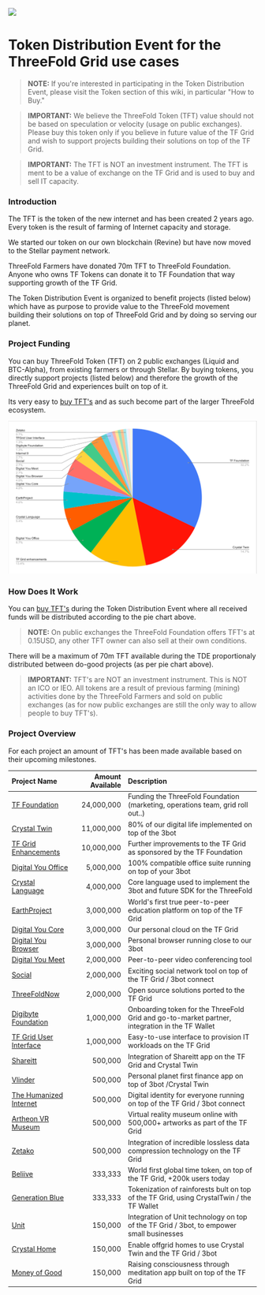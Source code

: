 ![](./img/tf_tde_intro.png)

# Token Distribution Event for the ThreeFold Grid use cases

> **NOTE:** If you're interested in participating in the Token Distribution Event, please visit the Token section of this wiki, in particular "How to Buy."

> **IMPORTANT:** We believe the ThreeFold Token (TFT) value should not be based on speculation or velocity (usage on public exchanges).
Please buy this token only if you believe in future value of the TF Grid and wish to support projects building their solutions on top of the TF Grid.

> **IMPORTANT:** The TFT is NOT an investment instrument.
The TFT is ment to be a value of exchange on the TF Grid and is used to buy and sell IT capacity.

### Introduction

The TFT is the token of the new internet and has been created 2 years ago. Every token is the result of farming of Internet capacity and storage. 

We started our token on our own blockchain (Revine) but have now moved to the Stellar payment network.

ThreeFold Farmers have donated 70m TFT to ThreeFold Foundation.
Anyone who owns TF Tokens can donate it to TF Foundation that way supporting growth of the TF Grid. 

The Token Distribution Event is organized to benefit projects (listed below) which have as purpose to provide value to the ThreeFold movement building their solutions on top of ThreeFold Grid and by doing so serving our planet.

### Project Funding

You can buy ThreeFold Token (TFT) on 2 public exchanges (Liquid and BTC-Alpha), from existing farmers or through Stellar. By buying tokens, you directly support projects (listed below) and therefore the growth of the ThreeFold Grid and experiences built on top of it.

Its very easy to [buy TFT's](how_to_buy_and_sell.md) and as such become part of the larger ThreeFold ecosystem. 

![](./img/projects_overview_pie3.png)

### How Does It Work

You can [buy TFT's](how_to_buy_and_sell.md) during the Token Distribution Event where all received funds will be distributed according to the pie chart above.

> **NOTE:** On public exchanges the ThreeFold Foundation offers TFT's at 0.15USD, any other TFT owner can also sell at their own conditions.

There will be a maximum of 70m TFT available during the TDE proportionaly distributed between do-good projects (as per pie chart above).

> **IMPORTANT:** TFT's are NOT an investment instrument. This is NOT an ICO or IEO. All tokens are a result of previous farming (mining) activities done by the ThreeFold Farmers and sold on public exchanges (as for now public exchanges are still the only way to allow people to buy TFT's).

### Project Overview

For each project an amount of TFT's has been made available based on their upcoming milestones.

| Project Name | Amount Available | Description |
|:-------------|---------------:|:------------|
| [TF Foundation](foundation_proj.md) | 24,000,000		| Funding the ThreeFold Foundation (marketing, operations team, grid roll out..) |
| [Crystal Twin](crystaltwin.md) | 11,000,000		| 80% of our digital life implemented on top of the 3bot |
| [TF Grid Enhancements](gridenhancements.md) | 10,000,000		| Further improvements to the TF Grid as sponsored by the TF Foundation |
| [Digital You Office](digitalyouoffice.md) | 5,000,000		| 100% compatible office suite running on top of your 3bot |
| [Crystal Language](crystallang_proj.md) | 4,000,000		| Core language used to implement the 3bot and future SDK for the ThreeFold |
| [EarthProject](earthproject.md) | 3,000,000		| World's first true peer-to-peer education platform on top of the TF Grid |
| [Digital You Core](digitalyoucore.md) | 3,000,000		| Our personal cloud on the TF Grid |
| [Digital You Browser](digitalyoubrowser.md) | 3,000,000		| Personal browser running close to our 3bot |
| [Digital You Meet](digitalyoumeet.md) | 2,000,000		| Peer-to-peer video conferencing tool |
| [Social](social.md) | 2,000,000		| Exciting social network tool on top of the TF Grid / 3bot connect |
| [ThreeFoldNow](threefoldnow.md) |  2,000,000		| Open source solutions ported to the TF Grid |
| [Digibyte Foundation](digibytefoundaion.md) |  1,000,000		| Onboarding token for the ThreeFold Grid and go-to-market partner, integration in the TF Wallet |
| [TF Grid User Interface](griduserinterface.md) | 1,000,000		| Easy-to-use interface to provision IT workloads on the TF Grid |
| [Shareitt](shareitt.md) | 500,000		| Integration of Shareitt app on the TF Grid and Crystal Twin |
| [Vlinder](vlinder.md) | 500,000		| Personal planet first finance app on top of 3bot /Crystal Twin |
| [The Humanized Internet](thehumanizedinternet.md) | 500,000		| Digital identity for everyone running on top of the TF Grid / 3bot connect |
| [Artheon VR Museum](vrmuseum.md) | 500,000		| Virtual reality museum online with 500,000+ artworks as part of the TF Grid |
| [Zetako](zetako.md) | 500,000		| Integration of incredible lossless data compression technology on the TF Grid |
| [Beliive](timebank.md) | 333,333		| World first global time token, on top of the TF Grid, +200k users today |
| [Generation Blue](generationblue.md) | 333,333		| Tokenization of rainforests bult on top of the TF Grid, using CrystalTwin / the TF Wallet |
| [Unit](unit.md) | 150,000		| Integration of Unit technology on top of the TF Grid / 3bot, to empower small businesses |
| [Crystal Home](crystalhome.md) | 150,000		| Enable offgrid homes to use Crystal Twin and the TF Grid / 3bot |
| [Money of Good](moneyofgood.md) | 150,000		| Raising consciousness through meditation app built on top of the TF Grid |
